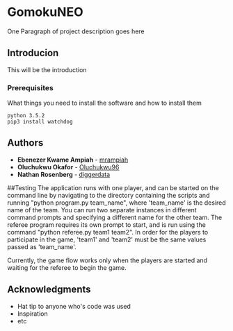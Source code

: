 # GomokuNEO

One Paragraph of project description goes here

## Introducion

This will be the introduction

### Prerequisites

What things you need to install the software and how to install them

```
python 3.5.2
pip3 install watchdog
```

## Authors

* **Ebenezer Kwame Ampiah** - [mrampiah](https://github.com/mrampiah)
* **Oluchukwu Okafor** - [Oluchukwu96](https://github.com/Oluchukwu96)
* **Nathan Rosenberg** - [diggerdata](https://github.com/diggerdata)


##Testing
The application runs with one player, and can be started on the command line by navigating to the directory containing the scripts and running "python program.py team_name", where 'team_name' is the desired name of the team. You can run two separate instances in different command prompts and specifying a different name for the other team. The referee program requires its own prompt to start, and is run using the command "python referee.py team1 team2". In order for the players to participate in the game, 'team1' and 'team2' must be the same values passed as 'team_name'.

Currently, the game flow works only when the players are started and waiting for the referee to begin the game. 

## Acknowledgments

* Hat tip to anyone who's code was used
* Inspiration
* etc
